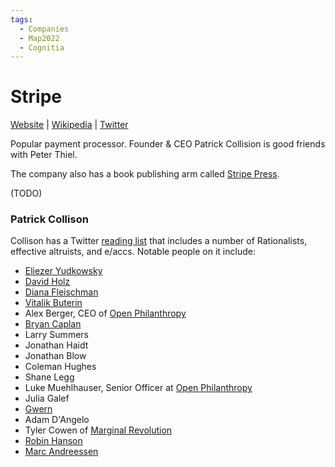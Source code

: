 ```yaml
---
tags:
  - Companies
  - Map2022
  - Cognitia
---
```

# Stripe
[Website]() | [Wikipedia]() |  [Twitter]()

Popular payment processor. Founder & CEO Patrick Collision is good friends with Peter Thiel.

The company also has a book publishing arm called [Stripe Press]().

(TODO)

### Patrick Collison

Collison has a Twitter [reading list](https://x.com/i/lists/810352678735781888/members) that includes a number of Rationalists, effective altruists, and e/accs. Notable people on it include:
- [Eliezer Yudkowsky](../../pages/Eliezer%20Yudkowsky.md)
- [David Holz](../../pages/David%20Holz.md)
- [Diana Fleischman](../../pages/Diana%20Fleischman.md)
- [Vitalik Buterin](../../pages/Vitalik%20Buterin.md)
- Alex Berger, CEO of [Open Philanthropy](../../pages/Open%20Philanthropy.md)
- [Bryan Caplan](../../pages/Bet%20On%20It.md)
- Larry Summers
- Jonathan Haidt
- Jonathan Blow
- Coleman Hughes
- Shane Legg
- Luke Muehlhauser, Senior Officer at [Open Philanthropy](../../pages/Open%20Philanthropy.md)
- Julia Galef
- [Gwern](../../pages/Gwern.md)
- Adam D'Angelo
- Tyler Cowen of [Marginal Revolution](../../pages/Marginal%20Revolution.md)
- [Robin Hanson](../../pages/Overcoming%20Bias.md)
- [Marc Andreessen](../../pages/Marc%20Andreessen.md)
